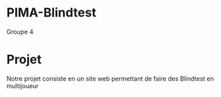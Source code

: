 # PIMA-Blindtest
Groupe 4

# Projet

Notre projet consiste en un site web permettant de faire des Blindtest en multijoueur
